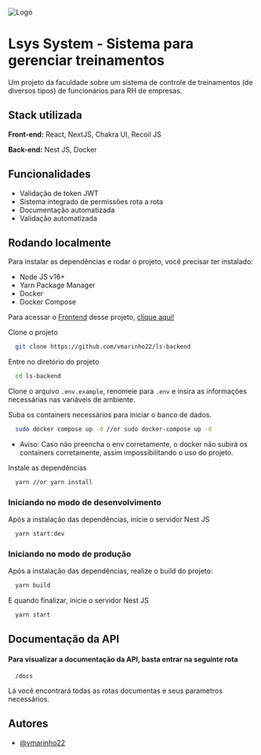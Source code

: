 ![Logo](https://res.cloudinary.com/marinho/image/upload/v1667759446/Project%20View/logo_doc_gpah97.png)

# Lsys System - Sistema para gerenciar treinamentos

Um projeto da faculdade sobre um sistema de controle de treinamentos (de diversos tipos) de funcionários para RH de empresas.

## Stack utilizada

**Front-end:** React, NextJS, Chakra UI, Recoil JS

**Back-end:** Nest JS, Docker

## Funcionalidades

- Validação de token JWT
- Sistema integrado de permissões rota a rota
- Documentação automatizada
- Validação automatizada

## Rodando localmente

Para instalar as dependências e rodar o projeto, você precisar ter instalado:

- Node JS v16+
- Yarn Package Manager
- Docker
- Docker Compose

Para acessar o [Frontend](https://github.com/vmarinho22/ls-frontend) desse projeto, [clique aqui!](https://github.com/vmarinho22/ls-frontend)

Clone o projeto

```bash
  git clone https://github.com/vmarinho22/ls-backend
```

Entre no diretório do projeto

```bash
  cd ls-backend
```

Clone o arquivo `.env.example`, renomeie para `.env` e insira as informações necessárias nas variáveis de ambiente.

Suba os containers necessários para iniciar o banco de dados.

```bash
  sudo docker compose up -d //or sudo docker-compose up -d
```

- Aviso: Caso não preencha o env corretamente, o docker não subirá os containers corretamente, assim impossibilitando o uso do projeto.

Instale as dependências

```bash
  yarn //or yarn install
```

### Iniciando no modo de desenvolvimento

Após a instalação das dependências, inicie o servidor Nest JS

```bash
  yarn start:dev
```

### Iniciando no modo de produção

Após a instalação das dependências, realize o build do projeto:

```bash
  yarn build
```

E quando finalizar, inicie o servidor Nest JS

```bash
  yarn start
```

## Documentação da API

#### Para visualizar a documentação da API, basta entrar na seguinte rota

```http
  /docs
```

Lá você encontrará todas as rotas documentas e seus parametros necessários.

## Autores

- [@vmarinho22](https://www.github.com/vmarinho22)
